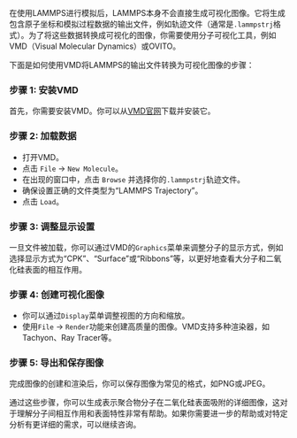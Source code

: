 在使用LAMMPS进行模拟后，LAMMPS本身不会直接生成可视化图像。它将生成包含原子坐标和模拟过程数据的输出文件，例如轨迹文件（通常是`.lammpstrj`格式）。为了将这些数据转换成可视化的图像，你需要使用分子可视化工具，例如VMD（Visual Molecular Dynamics）或OVITO。

下面是如何使用VMD将LAMMPS的输出文件转换为可视化图像的步骤：

### 步骤 1: 安装VMD

首先，你需要安装VMD。你可以从[VMD官网](https://www.ks.uiuc.edu/Research/vmd/)下载并安装它。

### 步骤 2: 加载数据

- 打开VMD。
- 点击 `File` -> `New Molecule`。
- 在出现的窗口中，点击 `Browse` 并选择你的`.lammpstrj`轨迹文件。
- 确保设置正确的文件类型为“LAMMPS Trajectory”。
- 点击 `Load`。

### 步骤 3: 调整显示设置

一旦文件被加载，你可以通过VMD的`Graphics`菜单来调整分子的显示方式，例如选择显示方式为“CPK”、“Surface”或“Ribbons”等，以更好地查看大分子和二氧化硅表面的相互作用。

### 步骤 4: 创建可视化图像

- 你可以通过`Display`菜单调整视图的方向和缩放。
- 使用`File` -> `Render`功能来创建高质量的图像。VMD支持多种渲染器，如Tachyon、Ray Tracer等。

### 步骤 5: 导出和保存图像

完成图像的创建和渲染后，你可以保存图像为常见的格式，如PNG或JPEG。

通过这些步骤，你可以生成表示聚合物分子在二氧化硅表面吸附的详细图像，这对于理解分子间相互作用和表面特性非常有帮助。如果你需要进一步的帮助或对特定分析有更详细的需求，可以继续咨询。